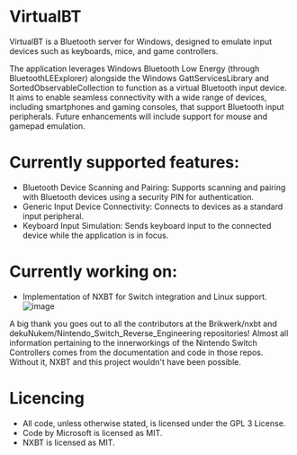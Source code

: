 # VirtualBT
VirtualBT is a Bluetooth server for Windows, designed to emulate input devices such as keyboards, mice, and game controllers.

The application leverages Windows Bluetooth Low Energy (through BluetoothLEExplorer) alongside the Windows GattServicesLibrary and SortedObservableCollection to function as a virtual Bluetooth input device. It aims to enable seamless connectivity with a wide range of devices, including smartphones and gaming consoles, that support Bluetooth input peripherals. Future enhancements will include support for mouse and gamepad emulation.

# Currently supported features:

- Bluetooth Device Scanning and Pairing: Supports scanning and pairing with Bluetooth devices using a security PIN for authentication.
- Generic Input Device Connectivity: Connects to devices as a standard input peripheral.
- Keyboard Input Simulation: Sends keyboard input to the connected device while the application is in focus.

# Currently working on:

- Implementation of NXBT for Switch integration and Linux support. 
  ![image](https://github.com/user-attachments/assets/67bf9bb9-c2d3-48ed-8fa5-2a42ce448bcf)

A big thank you goes out to all the contributors at the Brikwerk/nxbt and dekuNukem/Nintendo_Switch_Reverse_Engineering repositories! Almost all information pertaining to the innerworkings of the Nintendo Switch Controllers comes from the documentation and code in those repos. Without it, NXBT and this project wouldn't have been possible.

# Licencing

- All code, unless otherwise stated, is licensed under the GPL 3 License.
- Code by Microsoft is licensed as MIT.
- NXBT is licensed as MIT.
